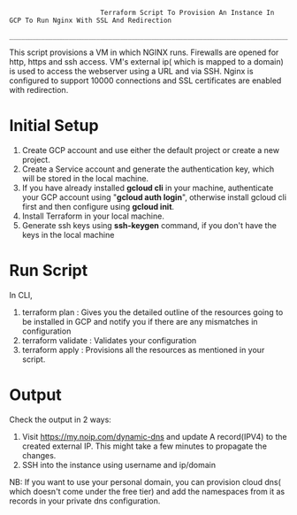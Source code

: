                           Terraform Script To Provision An Instance In GCP To Run Nginx With SSL And Redirection
                           ______________________________________________________________________________________

This script provisions a VM in which NGINX runs. Firewalls are opened for http, https and ssh access. VM's external ip( which is mapped to a domain) is used to access the webserver using a URL and via SSH. Nginx is configured to support 10000 connections and SSL certificates are enabled with redirection.

Initial Setup
===============

1. Create GCP account and use either the default project or create a new project.
2. Create a Service account and generate the authentication key, which will be stored in the local machine.
3. If you have already installed **gcloud cli** in your machine, authenticate your GCP account using "**gcloud auth login**", otherwise install gcloud cli first and then configure using **gcloud init**.
4. Install Terraform in your local machine.
5. Generate ssh keys using **ssh-keygen** command, if you don't have the keys in the local machine

Run Script
==========

In CLI,

  1. terraform plan : Gives you the detailed outline of the resources going to be installed in GCP and notify you if there are any mismatches in  configuration
  2. terraform validate : Validates your configuration 
  3. terraform apply : Provisions all the resources as mentioned in your script.

Output
======
Check  the output in 2 ways:

 1. Visit https://my.noip.com/dynamic-dns and update A record(IPV4) to the created external IP. This might take a few minutes to propagate the changes.
 2. SSH into the instance using username and ip/domain

NB: If you want to use your personal domain, you can provision cloud dns( which doesn't come under the free tier) and add the namespaces from it as records in your private dns configuration.
